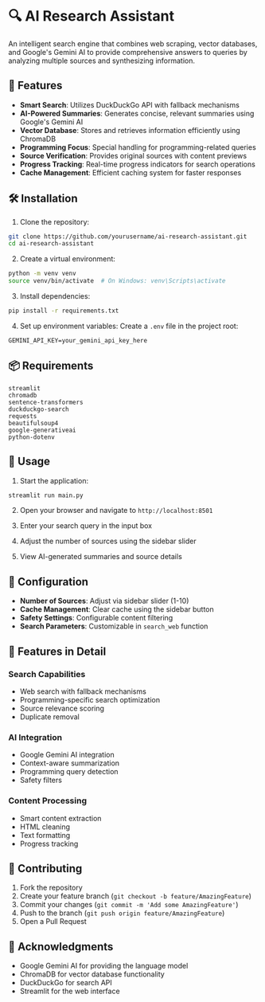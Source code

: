 





# 🔍 AI Research Assistant

An intelligent search engine that combines web scraping, vector databases, and Google's Gemini AI to provide comprehensive answers to queries by analyzing multiple sources and synthesizing information.

## 🌟 Features

- **Smart Search**: Utilizes DuckDuckGo API with fallback mechanisms
- **AI-Powered Summaries**: Generates concise, relevant summaries using Google's Gemini AI
- **Vector Database**: Stores and retrieves information efficiently using ChromaDB
- **Programming Focus**: Special handling for programming-related queries
- **Source Verification**: Provides original sources with content previews
- **Progress Tracking**: Real-time progress indicators for search operations
- **Cache Management**: Efficient caching system for faster responses

## 🛠️ Installation

1. Clone the repository:
```bash
git clone https://github.com/yourusername/ai-research-assistant.git
cd ai-research-assistant
```

2. Create a virtual environment:
```bash
python -m venv venv
source venv/bin/activate  # On Windows: venv\Scripts\activate
```

3. Install dependencies:
```bash
pip install -r requirements.txt
```

4. Set up environment variables:
Create a `.env` file in the project root:
```plaintext
GEMINI_API_KEY=your_gemini_api_key_here
```

## 📦 Requirements

```plaintext
streamlit
chromadb
sentence-transformers
duckduckgo-search
requests
beautifulsoup4
google-generativeai
python-dotenv
```

## 🚀 Usage

1. Start the application:
```bash
streamlit run main.py
```

2. Open your browser and navigate to `http://localhost:8501`

3. Enter your search query in the input box

4. Adjust the number of sources using the sidebar slider

5. View AI-generated summaries and source details

## 🔧 Configuration

- **Number of Sources**: Adjust via sidebar slider (1-10)
- **Cache Management**: Clear cache using the sidebar button
- **Safety Settings**: Configurable content filtering
- **Search Parameters**: Customizable in `search_web` function

## 🎯 Features in Detail

### Search Capabilities
- Web search with fallback mechanisms
- Programming-specific search optimization
- Source relevance scoring
- Duplicate removal

### AI Integration
- Google Gemini AI integration
- Context-aware summarization
- Programming query detection
- Safety filters

### Content Processing
- Smart content extraction
- HTML cleaning
- Text formatting
- Progress tracking

## 🤝 Contributing

1. Fork the repository
2. Create your feature branch (`git checkout -b feature/AmazingFeature`)
3. Commit your changes (`git commit -m 'Add some AmazingFeature'`)
4. Push to the branch (`git push origin feature/AmazingFeature`)
5. Open a Pull Request

## 🙏 Acknowledgments

- Google Gemini AI for providing the language model
- ChromaDB for vector database functionality
- DuckDuckGo for search API
- Streamlit for the web interface

